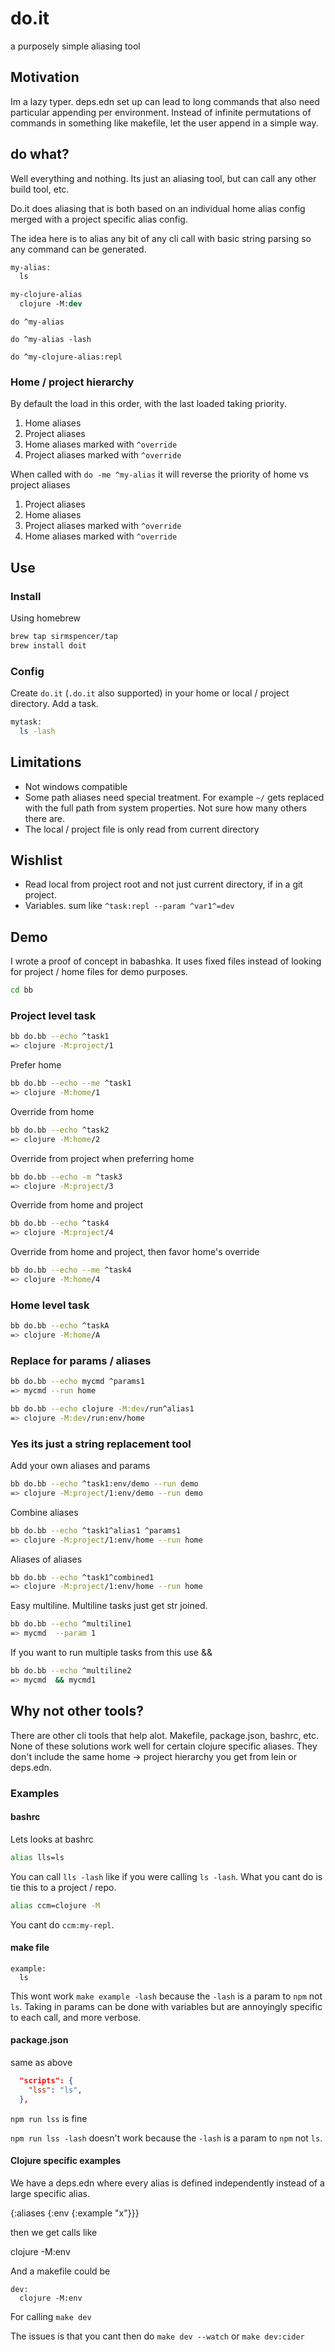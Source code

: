 # do.it

a purposely simple aliasing tool

## Motivation

Im a lazy typer.  deps.edn set up can lead to long commands that also need particular appending per environment.  Instead of infinite permutations of commands in something like makefile, let the user append in a simple way.

## do what?

Well everything and nothing.  Its just an aliasing tool, but can call any other build tool, etc.

Do.it does aliasing that is both based on an individual home alias config merged with a project specific alias config.

The idea here is to alias any bit of any cli call with basic string parsing so any command can be generated.

```do
my-alias:
  ls

my-clojure-alias
  clojure -M:dev
```

`do ^my-alias`

`do ^my-alias -lash`

`do ^my-clojure-alias:repl`

### Home / project hierarchy

By default the load in this order, with the last loaded taking priority.

1. Home aliases
2. Project aliases
3. Home aliases marked with `^override`
4. Project aliases marked with `^override`

When called with `do -me ^my-alias` it will reverse the priority of home vs project aliases

1. Project aliases
2. Home aliases
3. Project aliases marked with `^override`
4. Home aliases marked with `^override`

## Use

### Install

Using homebrew

```sh
brew tap sirmspencer/tap
brew install doit
```

### Config

Create `do.it` (`.do.it` also supported) in your home or local / project directory.  Add a task.

```sh
mytask:
  ls -lash
```

## Limitations

- Not windows compatible
- Some path aliases need special treatment.  For example `~/` gets replaced with the full path from system properties.  Not sure how many others there are.
- The local / project file is only read from current directory

## Wishlist

- Read local from project root and not just current directory, if in a git project.
- Variables. sum like `^task:repl --param ^var1^=dev`

## Demo

I wrote a proof of concept in babashka.  It uses fixed files instead of looking for project / home files for demo purposes.

```sh
cd bb
```

### Project level task

```sh
bb do.bb --echo ^task1
=> clojure -M:project/1
```

Prefer home

```sh
bb do.bb --echo --me ^task1
=> clojure -M:home/1
```

Override from home

```sh
bb do.bb --echo ^task2
=> clojure -M:home/2
```

Override from project when preferring home

```sh
bb do.bb --echo -m ^task3
=> clojure -M:project/3
```

Override from home and project

```sh
bb do.bb --echo ^task4
=> clojure -M:project/4
```

Override from home and project, then favor home's override

```sh
bb do.bb --echo --me ^task4
=> clojure -M:home/4
```

### Home level task

```sh
bb do.bb --echo ^taskA
=> clojure -M:home/A
```

### Replace for params / aliases

```sh
bb do.bb --echo mycmd ^params1
=> mycmd --run home
```

```sh
bb do.bb --echo clojure -M:dev/run^alias1
=> clojure -M:dev/run:env/home
```

### Yes its just a string replacement tool

Add your own aliases and params

```sh
bb do.bb --echo ^task1:env/demo --run demo
=> clojure -M:project/1:env/demo --run demo
```

Combine aliases

```sh
bb do.bb --echo ^task1^alias1 ^params1
=> clojure -M:project/1:env/home --run home
```

Aliases of aliases

```sh
bb do.bb --echo ^task1^combined1
=> clojure -M:project/1:env/home --run home
```

Easy multiline.  Multiline tasks just get str joined.

```sh
bb do.bb --echo ^multiline1
=> mycmd  --param 1
```

If you want to run multiple tasks from this use &&

```sh
bb do.bb --echo ^multiline2
=> mycmd  && mycmd1
```

## Why not other tools?

There are other cli tools that help alot.  Makefile, package.json, bashrc, etc.  None of these solutions work well for certain clojure specific aliases.  They don't include the same home -> project hierarchy you get from lein or deps.edn.

### Examples

#### bashrc

Lets looks at bashrc

```bash
alias lls=ls
```

You can call `lls -lash` like if you were calling `ls -lash`.  What you cant do is tie this to a project / repo.

```bash
alias ccm=clojure -M
```

You cant do  `ccm:my-repl`.

#### make file

```make
example:
  ls
```

This wont work `make example -lash` because the `-lash` is a param to `npm` not `ls`. Taking in params can be done with variables but are annoyingly specific to each call, and more verbose.

#### package.json

same as above

```json
  "scripts": {
    "lss": "ls",
  },
```

`npm run lss` is fine

`npm run lss -lash` doesn't work because the `-lash` is a param to `npm` not `ls`.

#### Clojure specific examples

We have a deps.edn where every alias is defined independently instead of a large specific alias.

{:aliases {:env {:example "x"}}}

then we get calls like

clojure -M:env

And a makefile could be

```make
dev:
  clojure -M:env
```

For calling `make dev`

The issues is that you cant then do `make dev --watch` or `make dev:cider`
